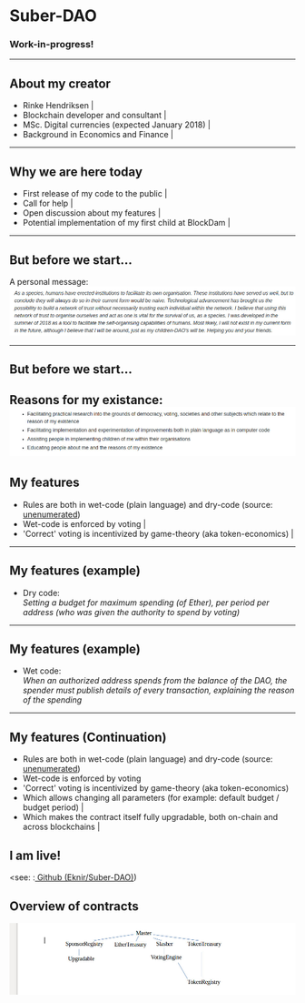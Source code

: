 # Suber-DAO

### Work-in-progress!

---

## About my creator

- Rinke Hendriksen |
- Blockchain developer and consultant |
- MSc. Digital currencies (expected January 2018) |
- Background in Economics and Finance |

---

## Why we are here today

- First release of my code to the public |
- Call for help |
- Open discussion about my features |
- Potential implementation of my first child at BlockDam |

---

## But before we start...
A personal message:
![A personal message:](images/Introduction.jpg)

---
## But before we start...
Reasons for my existance:
![Reasons for my existance](images/Reasons_of_my_existance.jpg)
---
## My features
- Rules are both in wet-code (plain language) and dry-code (source:<a href="http://unenumerated.blogspot.com/2006/11/wet-code-and-dry.html"> unenumerated</a>)
- Wet-code is enforced by voting |
- 'Correct' voting is incentivized by game-theory (aka token-economics) |
---

## My features (example)
* Dry code: <br>
*Setting a budget for maximum spending (of Ether), per period per address (who was given the authority to spend by voting)*
---
## My features (example)
* Wet code: <br>
*When an authorized address spends from the balance of the DAO, the spender must publish details of every transaction, explaining the reason of the spending*
---

## My features (Continuation)
- Rules are both in wet-code (plain language) and dry-code (source:<a href="http://unenumerated.blogspot.com/2006/11/wet-code-and-dry.html"> unenumerated</a>)
- Wet-code is enforced by voting
- 'Correct' voting is incentivized by game-theory (aka token-economics)
- Which allows changing all parameters (for example: default budget / budget period) |
- Which makes the contract itself fully upgradable, both on-chain and across blockchains |

## I am live!
<see: :<a href="https://github.com/Eknir/Suber-DAO"> Github (Eknir/Suber-DAO)</a>)

## Overview of contracts
![Overview of contracts:](images/Contract_inheritance.jpg)
